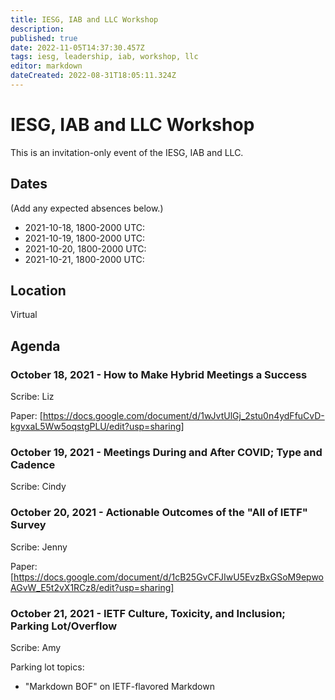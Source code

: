```yaml
---
title: IESG, IAB and LLC Workshop
description: 
published: true
date: 2022-11-05T14:37:30.457Z
tags: iesg, leadership, iab, workshop, llc
editor: markdown
dateCreated: 2022-08-31T18:05:11.324Z
---
```


# IESG, IAB and LLC Workshop

This is an invitation-only event of the IESG, IAB and LLC.

## Dates 

(Add any expected absences below.)

* 2021-10-18, 1800-2000 UTC: 
* 2021-10-19, 1800-2000 UTC: 
* 2021-10-20, 1800-2000 UTC: 
* 2021-10-21, 1800-2000 UTC: 


## Location 

Virtual

## Agenda 

### October 18, 2021 - How to Make Hybrid Meetings a Success 

Scribe: Liz

Paper: [https://docs.google.com/document/d/1wJvtUlGj_2stu0n4ydFfuCvD-kgvxaL5Ww5oqstgPLU/edit?usp=sharing]


### October 19, 2021 - Meetings During and After COVID; Type and Cadence 

Scribe: Cindy


### October 20, 2021 - Actionable Outcomes of the "All of IETF" Survey 

Scribe: Jenny

Paper: [https://docs.google.com/document/d/1cB25GvCFJIwU5EvzBxGSoM9epwoAGvW_E5t2vX1RCz8/edit?usp=sharing]


### October 21, 2021 - IETF Culture, Toxicity, and Inclusion; Parking Lot/Overflow

Scribe: Amy


Parking lot topics:
* "Markdown BOF" on IETF-flavored Markdown

